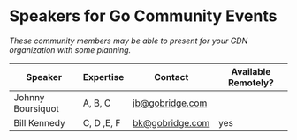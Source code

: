 # Speakers for Go Community Events

_These community members may be able to present for your GDN organization with some planning._

| Speaker            | Expertise     | Contact         | Available Remotely?     |
| -------------      | ------------- | -------------   | -------------           |
| Johnny Boursiquot  | A, B, C       | jb@gobridge.com |                         |
| Bill Kennedy       | C, D ,E, F    | bk@gobridge.com | yes                     |
